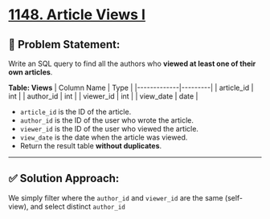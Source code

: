 # [1148. Article Views I](https://leetcode.com/problems/article-views-i/)

## 🧠 Problem Statement:
Write an SQL query to find all the authors who **viewed at least one of their own articles**.

**Table: Views**
| Column Name | Type    |
|-------------|---------|
| article_id  | int     |
| author_id   | int     |
| viewer_id   | int     |
| view_date   | date    |

- `article_id` is the ID of the article.
- `author_id` is the ID of the user who wrote the article.
- `viewer_id` is the ID of the user who viewed the article.
- `view_date` is the date when the article was viewed.
- Return the result table **without duplicates**.

---

## ✅ Solution Approach:
We simply filter where the `author_id` and `viewer_id` are the same (self-view), and select distinct `author_id`
